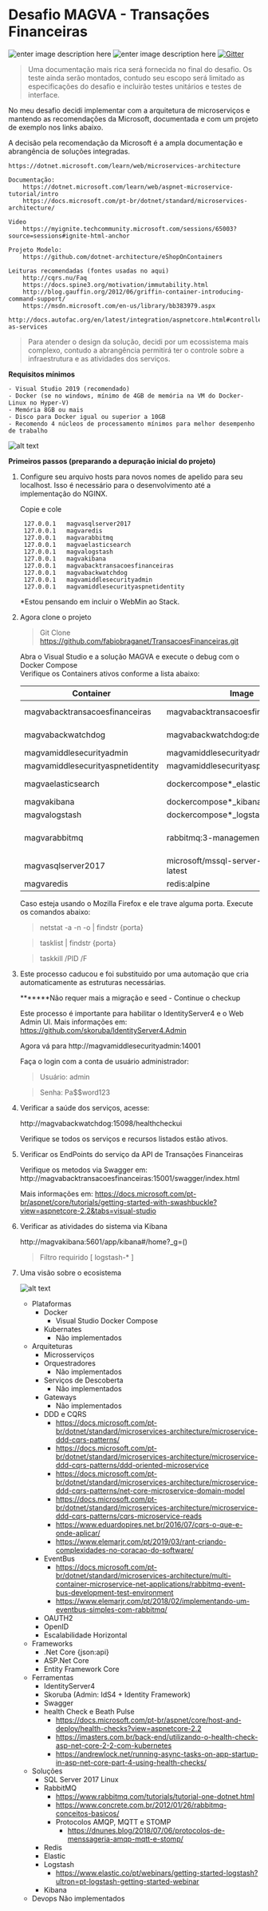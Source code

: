 # Desafio MAGVA - Transações Financeiras
![enter image description here](https://ci.appveyor.com/api/projects/status/github/fabiobraganet/TransacoesFinanceiras?branch=master&svg=true) ![enter image description here](https://travis-ci.org/fabiobraganet/TransacoesFinanceiras.svg?branch=master)
[![Gitter](https://badges.gitter.im/fabiobraganet/community.svg)](https://gitter.im/fabiobraganet/community?utm_source=badge&utm_medium=badge&utm_campaign=pr-badge)

> Uma documentação mais rica será fornecida no final do desafio. Os
> teste ainda serão montados, contudo seu escopo será limitado as
> especificações do desafio e incluirão testes unitários e testes de
> interface.

No meu desafio decidi implementar com a arquitetura de microserviços e mantendo as recomendações da Microsoft, documentada e com um projeto de exemplo nos links abaixo.

A decisão pela recomendação da Microsoft é a ampla documentação e abrangência de soluções integradas.
	
	https://dotnet.microsoft.com/learn/web/microservices-architecture

	Documentação: 
		https://dotnet.microsoft.com/learn/web/aspnet-microservice-tutorial/intro
		https://docs.microsoft.com/pt-br/dotnet/standard/microservices-architecture/

	Video
		https://myignite.techcommunity.microsoft.com/sessions/65003?source=sessions#ignite-html-anchor

	Projeto Modelo: 
		https://github.com/dotnet-architecture/eShopOnContainers

	Leituras recomendadas (fontes usadas no aqui)
		http://cqrs.nu/Faq
		https://docs.spine3.org/motivation/immutability.html 
		http://blog.gauffin.org/2012/06/griffin-container-introducing-command-support/
		https://msdn.microsoft.com/en-us/library/bb383979.aspx
		http://docs.autofac.org/en/latest/integration/aspnetcore.html#controllers-as-services
	

> Para atender o design da solução, decidi por um ecossistema mais
> complexo, contudo a abrangência permitirá ter o controle sobre a
> infraestrutura e as atividades dos serviços.

	
**Requisitos mínimos**

	- Visual Studio 2019 (recomendado)
	- Docker (se no windows, mínimo de 4GB de memória na VM do Docker-Linux no Hyper-V)
	- Memória 8GB ou mais
	- Disco para Docker igual ou superior a 10GB
	- Recomendo 4 núcleos de processamento mínimos para melhor desempenho de trabalho

![alt text](https://github.com/fabiobraganet/TransacoesFinanceiras/blob/master/docs/img/consumodeinfraestrutura.png)

**Primeiros passos (preparando a depuração inicial do projeto)**

1) Configure seu arquivo hosts para novos nomes de apelido para seu localhost. Isso é necessário para o desenvolvimento até a implementação do NGINX.
 
	Copie e cole
	
		127.0.0.1	magvasqlserver2017
		127.0.0.1	magvaredis
		127.0.0.1	magvarabbitmq
		127.0.0.1	magvaelasticsearch
		127.0.0.1	magvalogstash
		127.0.0.1	magvakibana
		127.0.0.1	magvabacktransacoesfinanceiras
		127.0.0.1	magvabackwatchdog
		127.0.0.1	magvamiddlesecurityadmin
		127.0.0.1	magvamiddlesecurityaspnetidentity
	
	*Estou pensando em incluir o WebMin ao Stack.

2) Agora clone o projeto

	> Git Clone https://github.com/fabiobraganet/TransacoesFinanceiras.git

	Abra o Visual Studio e a solução MAGVA e execute o debug com o Docker Compose	
	Verifique os Containers ativos conforme a lista abaixo:
		
	| Container | Image | Ports |
	|--|--|--|
	| magvabacktransacoesfinanceiras | magvabacktransacoesfinanceiras:dev | 15001:15001 15002:15002 |
	| magvabackwatchdog | magvabackwatchdog:dev | 15098:15098 15099:15099 |
	| magvamiddlesecurityadmin | magvamiddlesecurityadmin:dev | 14001:14001 |
	| magvamiddlesecurityaspnetidentity | magvamiddlesecurityaspnetidentity:dev | 14000:14000 |
	| magvaelasticsearch | dockercompose*_elasticsearch | 9200:9200 9300:9300 |
	| magvakibana | dockercompose*_kibana | 5601:5601 | 	
	| magvalogstash | dockercompose*_logstash | 5044:5044 | 	
	| magvarabbitmq | rabbitmq:3-management-alpine | 15672:15672 5671:5671 5672:5672 |
	| magvasqlserver2017 | microsoft/mssql-server-linux:2017-latest | 1433:1433 |
	| magvaredis | redis:alpine | 6379:6379 |


	Caso esteja usando o Mozilla Firefox e ele trave alguma porta. Execute os comandos abaixo:

	> 	netstat -a -n -o | findstr {porta}

	> tasklist | findstr {porta}

	> taskkill /PID <pid> /F

3) Este processo caducou e foi substituido por uma automação que cria automaticamente as estruturas necessárias. 

	*******Não requer mais a migração e seed - Continue o checkup
	
	Este processo é importante para habilitar o IdentityServer4 e o Web Admin UI.
	Mais informações em: https://github.com/skoruba/IdentityServer4.Admin

	Agora vá para http://magvamiddlesecurityadmin:14001
	
	Faça o login com a conta de usuário administrador:

	> 	Usuário: admin 	

	> Senha: Pa$$word123

	
4) Verificar a saúde dos serviços, acesse: 
	
	http://magvabackwatchdog:15098/healthcheckui
	
	Verifique se todos os serviços e recursos listados estão ativos.

5) Verificar os EndPoints do serviço da API de Transações Financeiras

	Verifique os metodos via Swagger em:
	http://magvabacktransacoesfinanceiras:15001/swagger/index.html

	Mais informações em:
	https://docs.microsoft.com/pt-br/aspnet/core/tutorials/getting-started-with-swashbuckle?view=aspnetcore-2.2&tabs=visual-studio

6) Verificar as atividades do sistema via Kibana

	http://magvakibana:5601/app/kibana#/home?_g=()

	> Filtro requirido [ logstash-* ]

7) Uma visão sobre o ecosistema 

	![alt text](https://github.com/fabiobraganet/TransacoesFinanceiras/blob/master/docs/img/ecosistema.png)

	- Plataformas
		- Docker
			- Visual Studio Docker Compose
		- Kubernates
			- Não implementados
	- Arquiteturas
		- Microsserviços
		- Orquestradores
			- Não implementados
		- Serviços de Descoberta
			- Não implementados
		- Gateways
			- Não implementados
		- DDD e CQRS
			- https://docs.microsoft.com/pt-br/dotnet/standard/microservices-architecture/microservice-ddd-cqrs-patterns/
			- https://docs.microsoft.com/pt-br/dotnet/standard/microservices-architecture/microservice-ddd-cqrs-patterns/ddd-oriented-microservice
			- https://docs.microsoft.com/pt-br/dotnet/standard/microservices-architecture/microservice-ddd-cqrs-patterns/net-core-microservice-domain-model
			- https://docs.microsoft.com/pt-br/dotnet/standard/microservices-architecture/microservice-ddd-cqrs-patterns/cqrs-microservice-reads
			- https://www.eduardopires.net.br/2016/07/cqrs-o-que-e-onde-aplicar/
			- https://www.elemarjr.com/pt/2019/03/rant-criando-complexidades-no-coracao-do-software/
		- EventBus
			- https://docs.microsoft.com/pt-br/dotnet/standard/microservices-architecture/multi-container-microservice-net-applications/rabbitmq-event-bus-development-test-environment
			- https://www.elemarjr.com/pt/2018/02/implementando-um-eventbus-simples-com-rabbitmq/
		- OAUTH2
		- OpenID
		- Escalabilidade Horizontal
	- Frameworks
		- .Net Core {json:api}
		- ASP.Net Core
		- Entity Framework Core
	- Ferramentas
		- IdentityServer4
		- Skoruba (Admin: IdS4 + Identity Framework)
		- Swagger
		- health Check e Beath Pulse
			- https://docs.microsoft.com/pt-br/aspnet/core/host-and-deploy/health-checks?view=aspnetcore-2.2
			- https://imasters.com.br/back-end/utilizando-o-health-check-asp-net-core-2-2-com-kubernetes
			- https://andrewlock.net/running-async-tasks-on-app-startup-in-asp-net-core-part-4-using-health-checks/
	- Soluções
		- SQL Server 2017 Linux
		- RabbitMQ
			- https://www.rabbitmq.com/tutorials/tutorial-one-dotnet.html
			- https://www.concrete.com.br/2012/01/26/rabbitmq-conceitos-basicos/
			- Protocolos AMQP, MQTT e STOMP
				- https://dnunes.blog/2018/07/06/protocolos-de-menssageria-amqp-mqtt-e-stomp/
		- Redis
		- Elastic
		- Logstash
			- https://www.elastic.co/pt/webinars/getting-started-logstash?ultron=pt-logstash-getting-started-webinar
		- Kibana
	- Devops
		Não implementados
